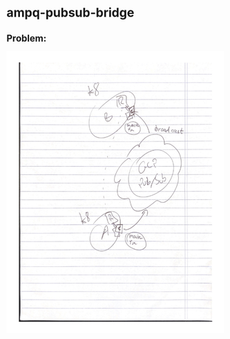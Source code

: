 # ampq-pubsub-bridge


## Problem:
![](https://github.com/danielbraun/ampq-pubsub-bridge/raw/master/Scanned%20Documents.jpg)
